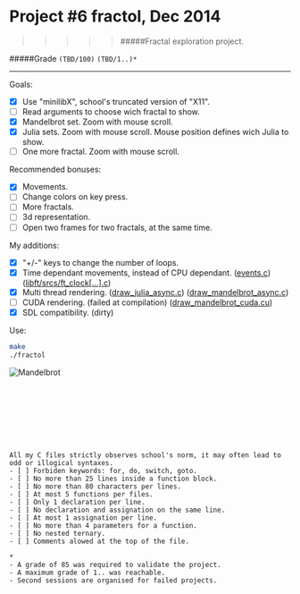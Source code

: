 # Project #6 fractol, Dec 2014
>>>>> #####Fractal exploration project.

#####Grade ``(TBD/100)`` ``(TBD/1..)*``
--------  -----------------------
Goals:
- [X] Use "minilibX", school's truncated version of "X11".
- [ ] Read arguments to choose wich fractal to show.
- [X] Mandelbrot set. Zoom with mouse scroll.
- [X] Julia sets. Zoom with mouse scroll. Mouse position defines wich Julia to show.
- [ ] One more fractal. Zoom with mouse scroll.

Recommended bonuses:
- [X] Movements.
- [ ] Change colors on key press.
- [ ] More fractals.
- [ ] 3d representation.
- [ ] Open two frames for two fractals, at the same time.

My additions:
- [X] "+/-" keys to change the number of loops.
- [X] Time dependant movements, instead of CPU dependant. ([events.c](https://github.com/Ngoguey42/proj06_graph_fractol/blob/master/events.c)) ([libft/srcs/ft_clock[...].c](https://github.com/Ngoguey42/proj06_graph_fractol/tree/master/libft/srcs))
- [X] Multi thread rendering. ([draw_julia_async.c](https://github.com/Ngoguey42/proj06_graph_fractol/blob/master/draw_julia_async.c)) ([draw_mandelbrot_async.c](https://github.com/Ngoguey42/proj06_graph_fractol/blob/master/draw_mandelbrot_async.c))
- [ ] CUDA rendering. (failed at compilation) ([draw_mandelbrot_cuda.cu](https://github.com/Ngoguey42/proj06_graph_fractol/blob/master/draw_mandelbrot_cuda.cu))
- [X] SDL compatibility. (dirty)

Use:
```sh
make
./fractol 
```
![Mandelbrot](http://i.imgur.com/xRBaaFC.png)
<br><br><br><br><br><br><br><br>


```
All my C files strictly observes school's norm, it may often lead to odd or illogical syntaxes.
- [ ] Forbiden keywords: for, do, switch, goto.
- [ ] No more than 25 lines inside a function block.
- [ ] No more than 80 characters per lines.
- [ ] At most 5 functions per files.
- [ ] Only 1 declaration per line.  
- [ ] No declaration and assignation on the same line.
- [ ] At most 1 assignation per line.
- [ ] No more than 4 parameters for a function.
- [ ] No nested ternary.
- [ ] Comments alowed at the top of the file.
```
```
*
- A grade of 85 was required to validate the project.
- A maximum grade of 1.. was reachable.
- Second sessions are organised for failed projects.
```
